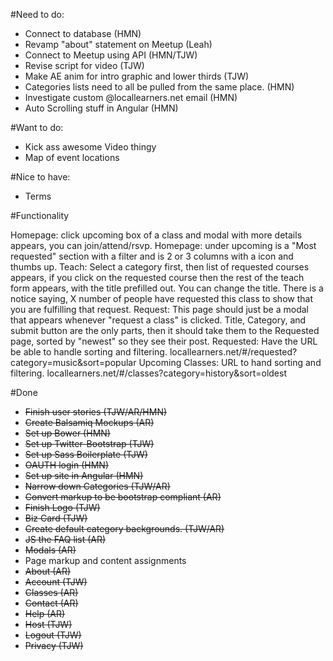 #Need to do:
* Connect to database (HMN)
* Revamp "about" statement on Meetup (Leah)
* Connect to Meetup using API (HMN/TJW)
* Revise script for video (TJW)
* Make AE anim for intro graphic and lower thirds (TJW)
* Categories lists need to all be pulled from the same place. (HMN)
* Investigate custom @locallearners.net email (HMN)
* Auto Scrolling stuff in Angular (HMN)

#Want to do:
* Kick ass awesome Video thingy
* Map of event locations

#Nice to have:
* Terms

#Functionality

Homepage: click upcoming box of a class and modal with more details appears, you can join/attend/rsvp.
Homepage: under upcoming is a "Most requested" section with a filter and is 2 or 3 columns with a icon and thumbs up.
Teach: Select a category first, then list of requested courses appears, if you click on the requested course then the rest of the teach form appears, with the title prefilled out. You can change the title. There is a notice saying, X number of people have requested this class to show that you are fulfilling that request.
Request: This page should just be a modal that appears whenever "request a class" is clicked. Title, Category, and submit button are the only parts, then it should take them to the Requested page, sorted by "newest" so they see their post.
Requested: Have the URL be able to handle sorting and filtering. locallearners.net/#/requested?category=music&sort=popular
Upcoming Classes: URL to hand sorting and filtering. locallearners.net/#/classes?category=history&sort=oldest

#Done
* ~~Finish user stories (TJW/AR/HMN)~~
* ~~Create Balsamiq Mockups (AR)~~
* ~~Set up Bower (HMN)~~
* ~~Set up Twitter-Bootstrap (TJW)~~
* ~~Set up Sass Boilerplate (TJW)~~
* ~~OAUTH login (HMN)~~
* ~~Set up site in Angular (HMN)~~
* ~~Narrow down Categories (TJW/AR)~~
* ~~Convert markup to be bootstrap compliant (AR)~~
* ~~Finish Logo (TJW)~~
* ~~Biz Card (TJW)~~
* ~~Create default category backgrounds. (TJW/AR)~~
* ~~JS the FAQ list (AR)~~
* ~~Modals (AR)~~
* Page markup and content assignments
 * ~~About (AR)~~
 * ~~Account (TJW)~~
 * ~~Classes (AR)~~
 * ~~Contact (AR)~~
 * ~~Help (AR)~~
 * ~~Host (TJW)~~
 * ~~Logout (TJW)~~
 * ~~Privacy (TJW)~~